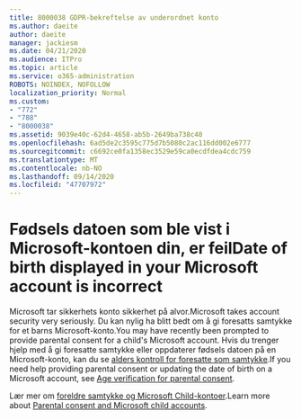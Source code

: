 ```yaml
---
title: 8000038 GDPR-bekreftelse av underordnet konto
ms.author: daeite
author: daeite
manager: jackiesm
ms.date: 04/21/2020
ms.audience: ITPro
ms.topic: article
ms.service: o365-administration
ROBOTS: NOINDEX, NOFOLLOW
localization_priority: Normal
ms.custom:
- "772"
- "788"
- "8000038"
ms.assetid: 9039e40c-62d4-4658-ab5b-2649ba738c40
ms.openlocfilehash: 6ad5de2c3595c775d7b5080c2ac116dd002e6777
ms.sourcegitcommit: c6692ce0fa1358ec3529e59ca0ecdfdea4cdc759
ms.translationtype: MT
ms.contentlocale: nb-NO
ms.lasthandoff: 09/14/2020
ms.locfileid: "47707972"
---
```

# <a name="date-of-birth-displayed-in-your-microsoft-account-is-incorrect"></a><span data-ttu-id="6f2b0-102">Fødsels datoen som ble vist i Microsoft-kontoen din, er feil</span><span class="sxs-lookup"><span data-stu-id="6f2b0-102">Date of birth displayed in your Microsoft account is incorrect</span></span>

<span data-ttu-id="6f2b0-103">Microsoft tar sikkerhets konto sikkerhet på alvor.</span><span class="sxs-lookup"><span data-stu-id="6f2b0-103">Microsoft takes account security very seriously.</span></span> <span data-ttu-id="6f2b0-104">Du kan nylig ha blitt bedt om å gi foresatts samtykke for et barns Microsoft-konto.</span><span class="sxs-lookup"><span data-stu-id="6f2b0-104">You may have recently been prompted to provide parental consent for a child's Microsoft account.</span></span> <span data-ttu-id="6f2b0-105">Hvis du trenger hjelp med å gi foresatte samtykke eller oppdaterer fødsels datoen på en Microsoft-konto, kan du se [alders kontroll for foresatte som samtykke](https://go.microsoft.com/fwlink/p/?linkid=874364).</span><span class="sxs-lookup"><span data-stu-id="6f2b0-105">If you need help providing parental consent or updating the date of birth on a Microsoft account, see [Age verification for parental consent](https://go.microsoft.com/fwlink/p/?linkid=874364).</span></span>
  
<span data-ttu-id="6f2b0-106">Lær mer om [foreldre samtykke og Microsoft Child-kontoer](https://go.microsoft.com/fwlink/p/?linkid=874365).</span><span class="sxs-lookup"><span data-stu-id="6f2b0-106">Learn more about [Parental consent and Microsoft child accounts](https://go.microsoft.com/fwlink/p/?linkid=874365).</span></span>
  